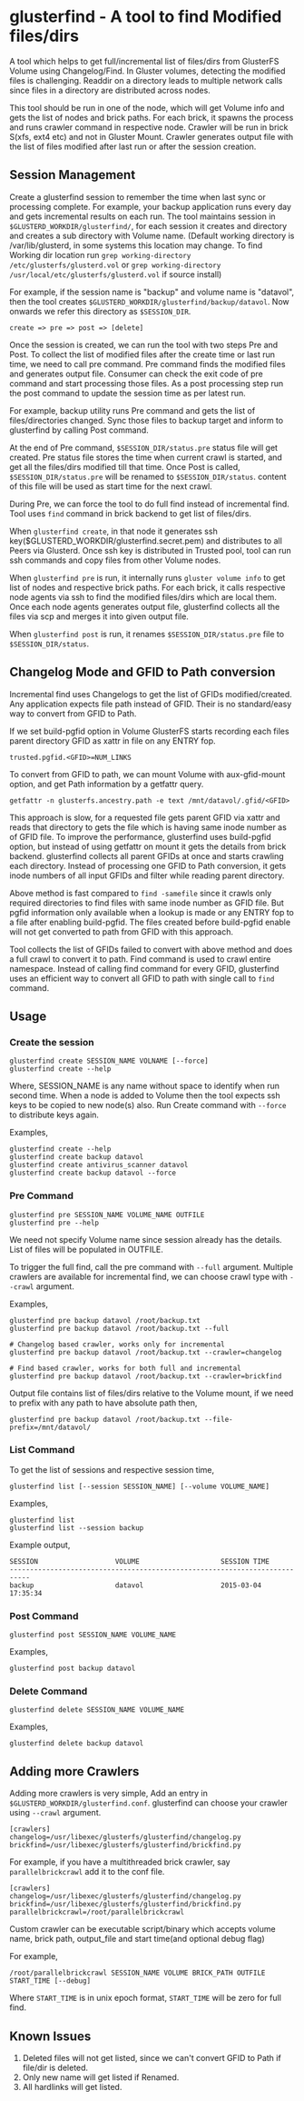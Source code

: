# glusterfind - A tool to find Modified files/dirs

A tool which helps to get full/incremental list of files/dirs from GlusterFS Volume using Changelog/Find. In Gluster volumes, detecting the modified files is challenging. Readdir on a directory leads to multiple network calls since files in a directory are distributed across nodes.

This tool should be run in one of the node, which will get Volume info and gets the list of nodes and brick paths. For each brick, it spawns the process and runs crawler command in respective node. Crawler will be run in brick S(xfs, ext4 etc) and not in Gluster Mount. Crawler generates output file with the list of files modified after last run or after the session creation.

## Session Management

Create a glusterfind session to remember the time when last sync or processing complete. For example, your backup application runs every day and gets incremental results on each run. The tool maintains session in `$GLUSTERD_WORKDIR/glusterfind/`, for each session it creates and directory and creates a sub directory with Volume name. (Default working directory is /var/lib/glusterd, in some systems this location may change. To find Working dir location run `grep working-directory /etc/glusterfs/glusterd.vol` or `grep working-directory /usr/local/etc/glusterfs/glusterd.vol` if source install)

For example, if the session name is "backup" and volume name is "datavol", then the tool creates `$GLUSTERD_WORKDIR/glusterfind/backup/datavol`. Now onwards we refer this directory as `$SESSION_DIR`.

    create => pre => post => [delete]

Once the session is created, we can run the tool with two steps Pre and Post. To collect the list of modified files after the create time or last run time, we need to call pre command. Pre command finds the modified files and generates output file. Consumer can check the exit code of pre command and start processing those files. As a post processing step run the post command to update the session time as per latest run.

For example, backup utility runs Pre command and gets the list of files/directories changed. Sync those files to backup target and inform to glusterfind by calling Post command.

At the end of Pre command, `$SESSION_DIR/status.pre` status file will get created. Pre status file stores the time when current crawl is started, and get all the files/dirs modified till that time. Once Post is called, `$SESSION_DIR/status.pre` will be renamed to `$SESSION_DIR/status`. content of this file will be used as start time for the next crawl.

During Pre, we can force the tool to do full find instead of incremental find. Tool uses `find` command in brick backend to get list of files/dirs.

When `glusterfind create`, in that node it generates ssh key($GLUSTERD_WORKDIR/glusterfind.secret.pem) and distributes to all Peers via Glusterd. Once ssh key is distributed in Trusted pool, tool can run ssh commands and copy files from other Volume nodes.

When `glusterfind pre` is run, it internally runs `gluster volume info` to get list of nodes and respective brick paths. For each brick, it calls respective node agents via ssh to find the modified files/dirs which are local them. Once each node agents generates output file, glusterfind collects all the files via scp and merges it into given output file.

When `glusterfind post` is run, it renames `$SESSION_DIR/status.pre` file to `$SESSION_DIR/status`.

## Changelog Mode and GFID to Path conversion

Incremental find uses Changelogs to get the list of GFIDs modified/created. Any application expects file path instead of GFID. Their is no standard/easy way to convert from GFID to Path.

If we set build-pgfid option in Volume GlusterFS starts recording each files parent directory GFID as xattr in file on any ENTRY fop.

    trusted.pgfid.<GFID>=NUM_LINKS

To convert from GFID to path, we can mount Volume with aux-gfid-mount option, and get Path information by a getfattr query.

    getfattr -n glusterfs.ancestry.path -e text /mnt/datavol/.gfid/<GFID>

This approach is slow, for a requested file gets parent GFID via xattr and reads that directory to gets the file which is having same inode number as of GFID file. To improve the performance, glusterfind uses build-pgfid option, but instead of using getfattr on mount it gets the details from brick backend. glusterfind collects all parent GFIDs at once and starts crawling each directory. Instead of processing one GFID to Path conversion, it gets inode numbers of all input GFIDs and filter while reading parent directory.

Above method is fast compared to `find -samefile` since it crawls only required directories to find files with same inode number as GFID file. But pgfid information only available when a lookup is made or any ENTRY fop to a file after enabling build-pgfid. The files created before build-pgfid enable will not get converted to path from GFID with this approach.

Tool collects the list of GFIDs failed to convert with above method and does a full crawl to convert it to path. Find command is used to crawl entire namespace. Instead of calling find command for every GFID, glusterfind uses an efficient way to convert all GFID to path with single call to `find` command.

## Usage

### Create the session

    glusterfind create SESSION_NAME VOLNAME [--force]
    glusterfind create --help

Where, SESSION_NAME is any name without space to identify when run second time. When a node is added to Volume then the tool expects ssh keys to be copied to new node(s) also. Run Create command with `--force` to distribute keys again.

Examples,

    glusterfind create --help
    glusterfind create backup datavol
    glusterfind create antivirus_scanner datavol
    glusterfind create backup datavol --force

### Pre Command

    glusterfind pre SESSION_NAME VOLUME_NAME OUTFILE
    glusterfind pre --help

We need not specify Volume name since session already has the details. List of files will be populated in OUTFILE.

To trigger the full find, call the pre command with `--full` argument. Multiple crawlers are available for incremental find, we can choose crawl type with `--crawl` argument.

Examples,

    glusterfind pre backup datavol /root/backup.txt
    glusterfind pre backup datavol /root/backup.txt --full

    # Changelog based crawler, works only for incremental
    glusterfind pre backup datavol /root/backup.txt --crawler=changelog

    # Find based crawler, works for both full and incremental
    glusterfind pre backup datavol /root/backup.txt --crawler=brickfind

Output file contains list of files/dirs relative to the Volume mount, if we need to prefix with any path to have absolute path then,

    glusterfind pre backup datavol /root/backup.txt --file-prefix=/mnt/datavol/

### List Command

To get the list of sessions and respective session time,

    glusterfind list [--session SESSION_NAME] [--volume VOLUME_NAME]

Examples,

    glusterfind list
    glusterfind list --session backup

Example output,

    SESSION                   VOLUME                    SESSION TIME
    ---------------------------------------------------------------------------
    backup                    datavol                   2015-03-04 17:35:34

### Post Command

    glusterfind post SESSION_NAME VOLUME_NAME

Examples,

    glusterfind post backup datavol

### Delete Command

    glusterfind delete SESSION_NAME VOLUME_NAME

Examples,

    glusterfind delete backup datavol


## Adding more Crawlers

Adding more crawlers is very simple, Add an entry in `$GLUSTERD_WORKDIR/glusterfind.conf`. glusterfind can choose your crawler using `--crawl` argument.

    [crawlers]
    changelog=/usr/libexec/glusterfs/glusterfind/changelog.py
    brickfind=/usr/libexec/glusterfs/glusterfind/brickfind.py

For example, if you have a multithreaded brick crawler, say `parallelbrickcrawl` add it to the conf file.

    [crawlers]
    changelog=/usr/libexec/glusterfs/glusterfind/changelog.py
    brickfind=/usr/libexec/glusterfs/glusterfind/brickfind.py
    parallelbrickcrawl=/root/parallelbrickcrawl

Custom crawler can be executable script/binary which accepts volume name, brick path, output_file and start time(and optional debug flag)

For example,

    /root/parallelbrickcrawl SESSION_NAME VOLUME BRICK_PATH OUTFILE START_TIME [--debug]

Where `START_TIME` is in unix epoch format, `START_TIME` will be zero for full find.

## Known Issues

1. Deleted files will not get listed, since we can't convert GFID to Path if file/dir is deleted.
2. Only new name will get listed if Renamed.
3. All hardlinks will get listed.
